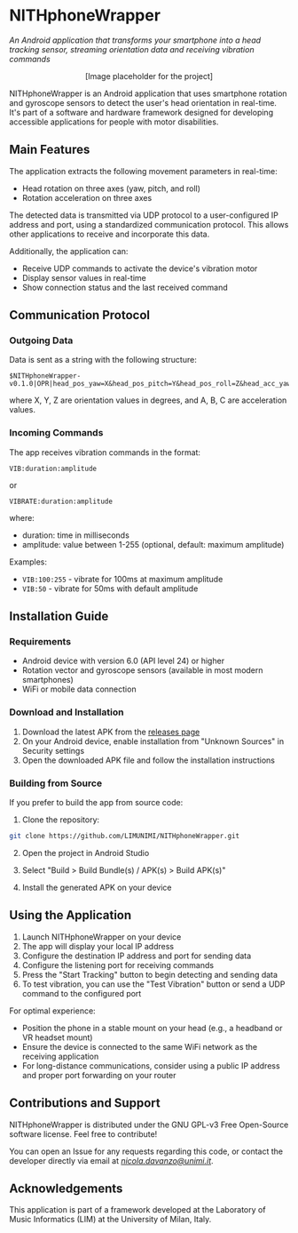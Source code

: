 # NITHphoneWrapper
_An Android application that transforms your smartphone into a head tracking sensor, streaming orientation data and receiving vibration commands_

<p align="center">
  [Image placeholder for the project]
</p>

NITHphoneWrapper is an Android application that uses smartphone rotation and gyroscope sensors to detect the user's head orientation in real-time. It's part of a software and hardware framework designed for developing accessible applications for people with motor disabilities.

## Main Features

The application extracts the following movement parameters in real-time:
- Head rotation on three axes (yaw, pitch, and roll)
- Rotation acceleration on three axes

The detected data is transmitted via UDP protocol to a user-configured IP address and port, using a standardized communication protocol. This allows other applications to receive and incorporate this data.

Additionally, the application can:
- Receive UDP commands to activate the device's vibration motor
- Display sensor values in real-time
- Show connection status and the last received command

## Communication Protocol

### Outgoing Data
Data is sent as a string with the following structure:
```
$NITHphoneWrapper-v0.1.0|OPR|head_pos_yaw=X&head_pos_pitch=Y&head_pos_roll=Z&head_acc_yaw=A&head_acc_pitch=B&head_acc_roll=C^
```
where X, Y, Z are orientation values in degrees, and A, B, C are acceleration values.

### Incoming Commands
The app receives vibration commands in the format:
```
VIB:duration:amplitude
```
or
```
VIBRATE:duration:amplitude
```
where:
- duration: time in milliseconds
- amplitude: value between 1-255 (optional, default: maximum amplitude)

Examples:
- `VIB:100:255` - vibrate for 100ms at maximum amplitude
- `VIB:50` - vibrate for 50ms with default amplitude

## Installation Guide

### Requirements
- Android device with version 6.0 (API level 24) or higher
- Rotation vector and gyroscope sensors (available in most modern smartphones)
- WiFi or mobile data connection

### Download and Installation
1. Download the latest APK from the [releases page](https://github.com/LIMUNIMI/NITHphoneWrapper/releases)
2. On your Android device, enable installation from "Unknown Sources" in Security settings
3. Open the downloaded APK file and follow the installation instructions

### Building from Source
If you prefer to build the app from source code:

1. Clone the repository:
```bash
git clone https://github.com/LIMUNIMI/NITHphoneWrapper.git
```

2. Open the project in Android Studio

3. Select "Build > Build Bundle(s) / APK(s) > Build APK(s)"

4. Install the generated APK on your device

## Using the Application

1. Launch NITHphoneWrapper on your device
2. The app will display your local IP address
3. Configure the destination IP address and port for sending data
4. Configure the listening port for receiving commands
5. Press the "Start Tracking" button to begin detecting and sending data
6. To test vibration, you can use the "Test Vibration" button or send a UDP command to the configured port

For optimal experience:
- Position the phone in a stable mount on your head (e.g., a headband or VR headset mount)
- Ensure the device is connected to the same WiFi network as the receiving application
- For long-distance communications, consider using a public IP address and proper port forwarding on your router

## Contributions and Support

NITHphoneWrapper is distributed under the GNU GPL-v3 Free Open-Source software license. Feel free to contribute!

You can open an Issue for any requests regarding this code, or contact the developer directly via email at *nicola.davanzo@unimi.it*.

## Acknowledgements

This application is part of a framework developed at the Laboratory of Music Informatics (LIM) at the University of Milan, Italy.